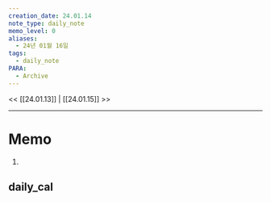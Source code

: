 ```yaml
---
creation_date: 24.01.14
note_type: daily_note
memo_level: 0
aliases:
  - 24년 01월 16일
tags:
  - daily_note
PARA:
  - Archive
---
```


<< [[24.01.13]] | [[24.01.15]] >>

---
# Memo
1.  

## daily_cal
